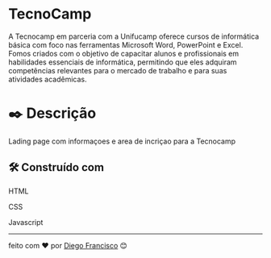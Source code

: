# TecnoCamp
A Tecnocamp em parceria com a Unifucamp oferece cursos de informática básica com foco nas ferramentas Microsoft Word, PowerPoint e Excel. Fomos criados com o objetivo de capacitar alunos e profissionais em habilidades essenciais de informática, permitindo que eles adquiram competências relevantes para o mercado de trabalho e para suas atividades acadêmicas.

# ✒️ Descrição

Lading page com informaçoes e area de incriçao para a Tecnocamp

## 🛠️ Construído com
HTML 

CSS

Javascript

 

---
feito com ❤️ por [Diego Francisco](https://gist.github.com/dieg0x20) 😊
